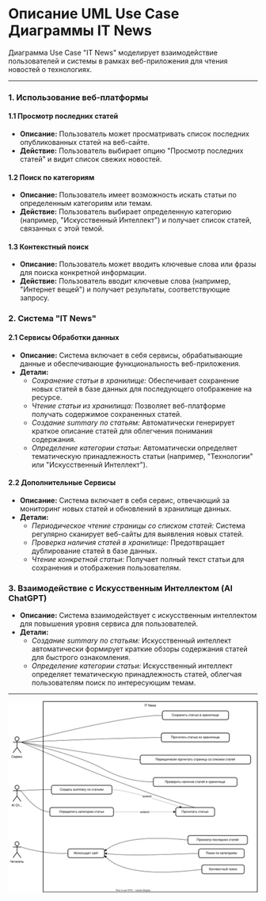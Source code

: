 # Описание UML Use Case Диаграммы IT News

Диаграмма Use Case "IT News" моделирует взаимодействие пользователей и системы в рамках веб-приложения для чтения новостей о технологиях.

---

### 1. Использование веб-платформы

#### 1.1 Просмотр последних статей
- **Описание:** Пользователь может просматривать список последних опубликованных статей на веб-сайте.
- **Действие:** Пользователь выбирает опцию "Просмотр последних статей" и видит список свежих новостей.

#### 1.2 Поиск по категориям
- **Описание:** Пользователь имеет возможность искать статьи по определенным категориям или темам.
- **Действие:** Пользователь выбирает определенную категорию (например, "Искусственный Интеллект") и получает список статей, связанных с этой темой.

#### 1.3 Контекстный поиск
- **Описание:** Пользователь может вводить ключевые слова или фразы для поиска конкретной информации.
- **Действие:** Пользователь вводит ключевые слова (например, "Интернет вещей") и получает результаты, соответствующие запросу.

### 2. Система "IT News"

#### 2.1 Сервисы Обработки данных
- **Описание:** Система включает в себя сервисы, обрабатывающие данные и обеспечивающие функциональность веб-приложения.
- **Детали:**
  - *Сохранение статьи в хранилище:* Обеспечивает сохранение новых статей в базе данных для последующего отображение на ресурсе.
  - *Чтение статьи из хранилища:* Позволяет веб-платформе получать содержимое сохраненных статей.
  - *Создание summary по статьям:* Автоматически генерирует краткое описание статей для облегчения понимания содержания.
  - *Определение категории статьи:* Автоматически определяет тематическую принадлежность статьи (например, "Технологии" или "Искусственный Интеллект").

#### 2.2 Дополнительные Сервисы
- **Описание:** Система включает в себя сервис, отвечающий за мониторинг новых статей и обновлений в хранилище данных.
- **Детали:**
  - *Периодическое чтение страницы со списком статей:* Система регулярно сканирует веб-сайты для выявления новых статей.
  - *Проверка наличия статей в хранилище:* Предотвращает дублирование статей в базе данных.
  - *Чтение конкретной статьи:* Получает полный текст статьи для сохранения и отображения пользователям.

### 3. Взаимодействие с Искусственным Интеллектом (AI ChatGPT)

- **Описание:** Система взаимодействует с искусственным интеллектом для повышения уровня сервиса для пользователей.
- **Детали:**
  - *Создание summary по статьям:* Искусственный интеллект автоматически формирует краткие обзоры содержания статей для быстрого ознакомления.
  - *Определение категории статьи:* Искусственный интеллект определяет тематическую принадлежность статей, облегчая пользователям поиск по интересующим темам.
 
---

![Диаграмма Use Case проекта IT News](useCase.svg)
